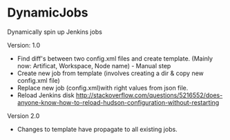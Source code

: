 # DynamicJobs
Dynamically spin up Jenkins jobs

Version: 1.0 

- Find diff's between two config.xml files and create template. (Mainly now: Artificat, Workspace, Node name) - Manual step
- Create new job from template (involves creating a dir & copy new config.xml file)
- Replace new job (config.xml)with right values from json file. 
- Reload Jenkins disk  http://stackoverflow.com/questions/5216552/does-anyone-know-how-to-reload-hudson-configuration-without-restarting 

Version 2.0 

- Changes to template have propagate to all existing jobs. 